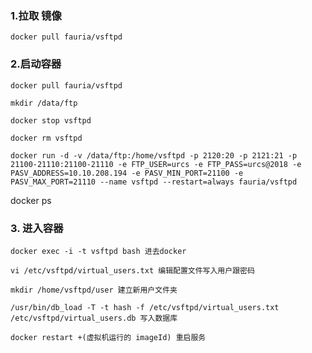 ### 1.拉取 镜像

    docker pull fauria/vsftpd

### 2.启动容器

    docker pull fauria/vsftpd

    mkdir /data/ftp

    docker stop vsftpd

    docker rm vsftpd

    docker run -d -v /data/ftp:/home/vsftpd -p 2120:20 -p 2121:21 -p 21100-21110:21100-21110 -e FTP_USER=urcs -e FTP_PASS=urcs@2018 -e PASV_ADDRESS=10.10.208.194 -e PASV_MIN_PORT=21100 -e PASV_MAX_PORT=21110 --name vsftpd --restart=always fauria/vsftpd

docker ps

### 3. 进入容器

    docker exec -i -t vsftpd bash 进去docker

    vi /etc/vsftpd/virtual_users.txt 编辑配置文件写入用户跟密码

    mkdir /home/vsftpd/user 建立新用户文件夹

    /usr/bin/db_load -T -t hash -f /etc/vsftpd/virtual_users.txt /etc/vsftpd/virtual_users.db 写入数据库

    docker restart +(虚拟机运行的 imageId) 重启服务
